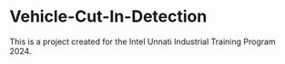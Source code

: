 # Vehicle-Cut-In-Detection
This is a project created for the Intel Unnati Industrial Training Program 2024. 
